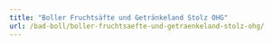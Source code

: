 ```yaml
---
title: "Boller Fruchtsäfte und Getränkeland Stolz OHG"
url: /bad-boll/boller-fruchtsaefte-und-getraenkeland-stolz-ohg/
---
```

